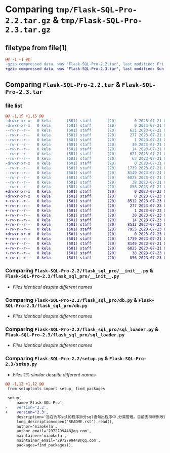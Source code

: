 # Comparing `tmp/Flask-SQL-Pro-2.2.tar.gz` & `tmp/Flask-SQL-Pro-2.3.tar.gz`

## filetype from file(1)

```diff
@@ -1 +1 @@
-gzip compressed data, was "Flask-SQL-Pro-2.2.tar", last modified: Fri Jul 21 07:13:00 2023, max compression
+gzip compressed data, was "Flask-SQL-Pro-2.3.tar", last modified: Sun Jul 23 05:14:37 2023, max compression
```

## Comparing `Flask-SQL-Pro-2.2.tar` & `Flask-SQL-Pro-2.3.tar`

### file list

```diff
@@ -1,15 +1,15 @@
-drwxr-xr-x   0 kela       (501) staff       (20)        0 2023-07-21 07:13:00.364610 Flask-SQL-Pro-2.2/
-drwxr-xr-x   0 kela       (501) staff       (20)        0 2023-07-21 07:13:00.363452 Flask-SQL-Pro-2.2/Flask_SQL_Pro.egg-info/
--rw-r--r--   0 kela       (501) staff       (20)      621 2023-07-21 07:13:00.000000 Flask-SQL-Pro-2.2/Flask_SQL_Pro.egg-info/PKG-INFO
--rw-r--r--   0 kela       (501) staff       (20)      277 2023-07-21 07:13:00.000000 Flask-SQL-Pro-2.2/Flask_SQL_Pro.egg-info/SOURCES.txt
--rw-r--r--   0 kela       (501) staff       (20)        1 2023-07-21 07:13:00.000000 Flask-SQL-Pro-2.2/Flask_SQL_Pro.egg-info/dependency_links.txt
--rw-r--r--   0 kela       (501) staff       (20)       30 2023-07-21 07:13:00.000000 Flask-SQL-Pro-2.2/Flask_SQL_Pro.egg-info/requires.txt
--rw-r--r--   0 kela       (501) staff       (20)       14 2023-07-21 07:13:00.000000 Flask-SQL-Pro-2.2/Flask_SQL_Pro.egg-info/top_level.txt
--rw-r--r--   0 kela       (501) staff       (20)      621 2023-07-21 07:13:00.364483 Flask-SQL-Pro-2.2/PKG-INFO
--rw-r--r--   0 kela       (501) staff       (20)       63 2023-07-21 07:09:30.000000 Flask-SQL-Pro-2.2/README.rst
-drwxr-xr-x   0 kela       (501) staff       (20)        0 2023-07-21 07:13:00.364185 Flask-SQL-Pro-2.2/flask_sql_pro/
--rw-r--r--   0 kela       (501) staff       (20)     1739 2023-07-21 05:57:01.000000 Flask-SQL-Pro-2.2/flask_sql_pro/__init__.py
--rw-r--r--   0 kela       (501) staff       (20)     8149 2023-07-21 05:07:24.000000 Flask-SQL-Pro-2.2/flask_sql_pro/db.py
--rw-r--r--   0 kela       (501) staff       (20)     6025 2023-07-21 05:10:52.000000 Flask-SQL-Pro-2.2/flask_sql_pro/sql_loader.py
--rw-r--r--   0 kela       (501) staff       (20)       38 2023-07-21 07:13:00.364658 Flask-SQL-Pro-2.2/setup.cfg
--rw-r--r--   0 kela       (501) staff       (20)      856 2023-07-21 07:12:53.000000 Flask-SQL-Pro-2.2/setup.py
+drwxr-xr-x   0 kela       (501) staff       (20)        0 2023-07-23 05:14:37.957772 Flask-SQL-Pro-2.3/
+drwxr-xr-x   0 kela       (501) staff       (20)        0 2023-07-23 05:14:37.956273 Flask-SQL-Pro-2.3/Flask_SQL_Pro.egg-info/
+-rw-r--r--   0 kela       (501) staff       (20)     8512 2023-07-23 05:14:37.000000 Flask-SQL-Pro-2.3/Flask_SQL_Pro.egg-info/PKG-INFO
+-rw-r--r--   0 kela       (501) staff       (20)      277 2023-07-23 05:14:37.000000 Flask-SQL-Pro-2.3/Flask_SQL_Pro.egg-info/SOURCES.txt
+-rw-r--r--   0 kela       (501) staff       (20)        1 2023-07-23 05:14:37.000000 Flask-SQL-Pro-2.3/Flask_SQL_Pro.egg-info/dependency_links.txt
+-rw-r--r--   0 kela       (501) staff       (20)       30 2023-07-23 05:14:37.000000 Flask-SQL-Pro-2.3/Flask_SQL_Pro.egg-info/requires.txt
+-rw-r--r--   0 kela       (501) staff       (20)       14 2023-07-23 05:14:37.000000 Flask-SQL-Pro-2.3/Flask_SQL_Pro.egg-info/top_level.txt
+-rw-r--r--   0 kela       (501) staff       (20)     8512 2023-07-23 05:14:37.957611 Flask-SQL-Pro-2.3/PKG-INFO
+-rw-r--r--   0 kela       (501) staff       (20)     7955 2023-07-23 05:13:56.000000 Flask-SQL-Pro-2.3/README.rst
+drwxr-xr-x   0 kela       (501) staff       (20)        0 2023-07-23 05:14:37.957275 Flask-SQL-Pro-2.3/flask_sql_pro/
+-rw-r--r--   0 kela       (501) staff       (20)     1739 2023-07-21 05:57:01.000000 Flask-SQL-Pro-2.3/flask_sql_pro/__init__.py
+-rw-r--r--   0 kela       (501) staff       (20)     8149 2023-07-21 05:07:24.000000 Flask-SQL-Pro-2.3/flask_sql_pro/db.py
+-rw-r--r--   0 kela       (501) staff       (20)     6025 2023-07-21 05:10:52.000000 Flask-SQL-Pro-2.3/flask_sql_pro/sql_loader.py
+-rw-r--r--   0 kela       (501) staff       (20)       38 2023-07-23 05:14:37.957816 Flask-SQL-Pro-2.3/setup.cfg
+-rw-r--r--   0 kela       (501) staff       (20)      856 2023-07-23 05:06:34.000000 Flask-SQL-Pro-2.3/setup.py
```

### Comparing `Flask-SQL-Pro-2.2/flask_sql_pro/__init__.py` & `Flask-SQL-Pro-2.3/flask_sql_pro/__init__.py`

 * *Files identical despite different names*

### Comparing `Flask-SQL-Pro-2.2/flask_sql_pro/db.py` & `Flask-SQL-Pro-2.3/flask_sql_pro/db.py`

 * *Files identical despite different names*

### Comparing `Flask-SQL-Pro-2.2/flask_sql_pro/sql_loader.py` & `Flask-SQL-Pro-2.3/flask_sql_pro/sql_loader.py`

 * *Files identical despite different names*

### Comparing `Flask-SQL-Pro-2.2/setup.py` & `Flask-SQL-Pro-2.3/setup.py`

 * *Files 1% similar despite different names*

```diff
@@ -1,12 +1,12 @@
 from setuptools import setup, find_packages
 
 setup(
     name='Flask-SQL-Pro',
-    version='2.2',
+    version='2.3',
     description='旨在为写sql的程序拆分sql语句出程序中,分类管理。目前支持增删改查、分页、事务,以及flask项目中多数据库连接。',
     long_description=open('README.rst').read(),
     author='miaokela',
     author_email='2972799448@qq.com',
     maintainer='miaokela',
     maintainer_email='2972799448@qq.com',
     packages=find_packages(),
```

